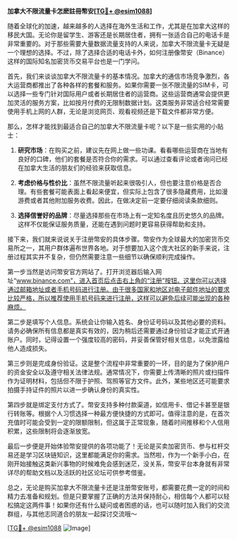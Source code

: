 **加拿大不限流量卡怎麽註冊幣安[[TG💪+ @esim1088](https://t.me/s/esim1088)]**

随着全球化的加速，越来越多的人选择在海外生活和工作，尤其是在加拿大这样的移民大国。无论你是留学生、游客还是长期居住者，拥有一张适合自己的电话卡是非常重要的。对于那些需要大量数据流量支持的人来说，加拿大不限流量卡无疑是一个理想的选择。不过，除了选择合适的电话卡外，如何注册像幣安（Binance）这样的国际知名加密货币交易平台也是一门学问。

首先，我们来谈谈加拿大不限流量卡的基本情况。加拿大的通信市场竞争激烈，各大运营商都推出了各种各样的套餐和服务。如果你需要一张不限流量的SIM卡，可以选择一些专门针对国际用户或者长期居住者的运营商。这些运营商通常会提供更加灵活的服务方案，比如按月付费的无限制数据计划。这类服务非常适合经常需要使用手机上网的人群，无论是浏览网页、观看视频还是下载文件都非常方便。

那么，怎样才能找到最适合自己的加拿大不限流量卡呢？以下是一些实用的小贴士：

1. **研究市场**：在购买之前，建议先在网上做一些功课。看看哪些运营商在当地有良好的口碑，他们的套餐是否符合你的需求。可以通过查看评论或者询问已经在加拿大生活的朋友们的经验来获取信息。
   
2. **考虑价格与性价比**：虽然不限流量听起来很吸引人，但也要注意价格是否合理。有些套餐可能表面上看起来便宜，但实际上包含了很多隐藏费用，比如漫游费或者其他附加服务收费。因此，在做决定前一定要仔细阅读条款细则。

3. **选择信誉好的品牌**：尽量选择那些在市场上有一定知名度且历史悠久的品牌。这样不仅能保证服务质量，还能在遇到问题时更容易获得帮助和支持。

接下来，我们就来说说关于注册幣安的具体步骤。幣安作为全球最大的加密货币交易所之一，其用户群体遍布世界各地。对于想要加入这个庞大社区的新手来说，注册过程其实并不复杂，但仍然需要注意一些细节以确保顺利完成操作。

第一步当然是访问幣安官方网站了。打开浏览器后输入网址“www.binance.com”，进入首页后点击右上角的“注册”按钮。这里你可以选择通过邮箱地址或者手机号码进行注册。由于很多国家和地区对电子邮件地址的要求比较严格，所以推荐使用手机号码来进行注册，这样可以避免后续可能出现的各种麻烦。

第二步是填写个人信息。系统会让你输入姓名、身份证号码以及其他必要的资料。请务必确保所有信息都是真实有效的，因为稍后还需要通过身份验证才能正式开通账户。同时，记得设置一个强度较高的密码，并妥善保管好相关信息，以免泄露给他人造成损失。

第三步则是完成身份验证。这是整个流程中非常重要的一环，目的是为了保护用户的资金安全以及遵守相关法律法规。通常情况下，你需要上传清晰的照片或扫描件作为证明材料，包括但不限于护照、驾照等官方文件。此外，某些地区还可能要求拍摄手持证件的照片以进一步确认身份的真实性。

第四步就是绑定支付方式了。幣安支持多种付款渠道，如信用卡、借记卡甚至是银行转账等。根据个人习惯选择一种最方便快捷的方式即可。值得注意的是，在首次充值时可能会受到一定的限额限制，但这属于正常现象，随着时间推移和个人信用积累，这些限制将会逐渐放宽。

最后一步便是开始体验幣安提供的各项功能了！无论是买卖加密货币、参与杠杆交易还是学习区块链知识，这里都能满足你的需求。当然啦，作为一个新手小白，在刚开始接触这类新兴事物的时候难免会感到迷茫，没关系，幣安平台本身就有非常详尽的帮助文档以及活跃的社区论坛可供参考借鉴。

总之，无论是购买加拿大不限流量卡还是注册幣安账号，都需要花费一定的时间和精力去准备和规划。但是只要掌握了正确的方法并保持耐心，相信每个人都可以轻松搞定这两件事！如果你还有什么疑问或者困惑的话，也可以随时加入我们的交流群组，与其他志同道合的朋友一起探讨交流哦～

[[TG💪+ @esim1088](https://t.me/s/esim1088) ![Image](https://i.postimg.cc/4NQfJmqS/Snipaste-2025-05-13-00-14-12.png)]
